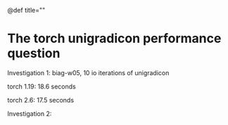 @def title=""


The torch unigradicon performance question
=========================================

Investigation 1: biag-w05, 10 io iterations of unigradicon

torch 1.19: 18.6 seconds


torch 2.6: 17.5 seconds









Investigation 2: 

